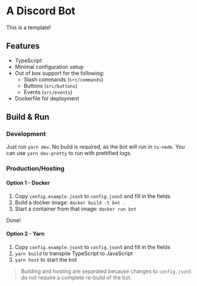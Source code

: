 # A Discord Bot

This is a template!

## Features

- TypeScript
- Minimal configuration setup
- Out of box support for the following:
  - Slash commands (`src/commands`)
  - Buttons (`src/buttons`)
  - Events (`src/events`)
- Dockerfile for deployment

## Build & Run

### Development

Just run `yarn dev`. No build is required, as the bot will run in `ts-node`. You can use `yarn dev-pretty` to run with prettified logs.

### Production/Hosting

#### Option 1 - Docker

1. Copy `config.example.json5` to `config.json5` and fill in the fields
2. Build a docker image: `docker build -t bot .`
3. Start a container from that image: `docker run bot`

Done!

#### Option 2 - Yarn

1. Copy `config.example.json5` to `config.json5` and fill in the fields
2. `yarn build` to transpile TypeScript to JavaScript
3. `yarn host` to start the bot

> Building and hosting are separated because changes to `config.json5` do not require a complete re-build of the bot.
